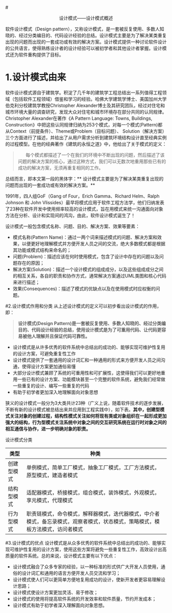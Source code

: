 #<center> 设计模式——设计模式概述 </center>

软件设计模式（Design pattern），又称设计模式，是一套被反复使用、多数人知晓的、经过分类编目的、代码设计经验的总结。设计模式主要是为了解决某类重复出现的问题而出现的一套成功或有效的解决方案。设计模式提供一种讨论软件设计的公共语言，使得熟练设计者的设计经验可以被初学者和其他设计者掌握。设计模式还为软件重构提供了目标。

# 1.设计模式由来
软件设计模式源自于建筑学。积淀了几千年的建筑学工程总结出一系列值得工程领域（包括软件工程领域）借鉴和学习的经验。哈佛大学建筑学博士、美国加州大学伯克利分校建筑学教授Christopher Alexander博士及其研究团队，经过对住宅和城市环境大量的调查研究，发现大众对住宅和城市环境存在部分共同的认同规律。Christopher Alexander在著作《A Pattern Language: Towns, Buildings, Construction》中把这些认同规律归纳为253个模式，对每一个模式(Pattern)都从Context（前提条件）、Theme或Problem（目标问题）、 Solution（解决方案）三个方面进行了描述，并给出了从用户需求分析到建筑环境结构设计直至经典实例的过程模型。在他的经典著作《建筑的永恒之道》中，他给出了关于模式的定义：

>       每个模式都描述了一个在我们的环境中不断出现的问题，然后描述了该问题的解决方案的核心，通过这种方式，我们可以无数次地重用那些已有的成功的解决方案，无须再重复相同的工作。

总结而言，即本文第一段的黑体字：** 设计模式主要是为了解决某类重复出现的问题而出现的一套成功或有效的解决方案。**

1991年，四人组GoF（Gang of Four，Erich Gamma、Richard Helm、Ralph Johnson 和 John Vlissides）最早将模式应用于软件工程方法学，他们归纳发表了23种在软件开发中使用频率较高的设计模式，旨在用模式来统一沟通面向对象方法在分析、设计和实现间的鸿沟，由此，软件设计模式诞生了！

设计模式一般包含模式名称、问题、目的、解决方案、效果等要素：

* 模式名称(Pattern Name)：通过一两个词来描述模式的问题、解决方案和效果，以便更好地理解模式并方便开发人员之间的交流，绝大多数模式都是根据其功能或模式结构来命名的；
* 问题(Problem)：描述应该在何时使用模式，包含了设计中存在的问题以及问题存在的原因；
* 解决方案(Solution)：描述一个设计模式的组成成分，以及这些组成成分之间的相互关系，各自的职责和协作方式，通常解决方案通过UML类图和核心代码来进行描述；
* 效果(Consequences)：描述了模式的优缺点以及在使用模式时应权衡的问题。


#2.设计模式作用和分类
从上述设计模式的定义可以初步看出设计模式的作用，即：

> **设计模式(Design Pattern)是一套被反复使用、多数人知晓的、经过分类编目的、代码设计经验的总结，使用设计模式是为了可重用代码、让代码更容易被他人理解并且保证代码可靠性。**

* 设计模式是从许多优秀的软件系统中总结出的成功的、能够实现可维护性复用的设计方案，可避免重复性工作
* 设计模式提供了一套通用的设计词汇和一种通用的形式来方便开发人员之间沟通，使得设计方案更加通俗易懂
* 大部分设计模式兼顾了系统的可重用性和可扩展性，这使得我们可以更好地重用一些已有的设计方案、功能模块甚至一个完整的软件系统，避免我们经常做一些重复的设计、编写一些重复的代码
* 有助于初学者更加深入地理解面向对象思想

狭义的设计模式一般分为3大类共计23种（广义上说，随着软件技术的逐步发展，不断有新的设计模式被总结出来并应用到工程实践中），如下表。**其中，创建型模式关注对象的创建过程，结构性模式关注如何将现有类或对象组织在一起形成更加强大的结构，行为型模式关注系统中对象之间的交互研究系统在运行时对象之间的相互通信与协作，进一步明确对象的职责。**

设计模式分类

类型 | 种类
| ---- | ---- |
创建型模式	| 单例模式，简单工厂模式，抽象工厂模式，工厂方法模式，原型模式，建造者模式
结构型模式	|适配器模式，桥接模式，组合模式，装饰模式，外观模式，享元模式，代理模式
行为型模式	|职责链模式，命令模式，解释器模式，迭代器模式，中介者模式，备忘录模式，观察者模式，状态模式，策略模式，模板方法模式，访问者模式

#3.设计模式的优点
设计模式是从众多优秀的软件系统中总结出的成功的、能够实现可维护性复用的设计方案，使用这些方案将避免一些重复性工作，高效设计出高质量的软件系统。总的来说，设计模式主要有以下优点：

* 设计模式融合了众多专家的经验，以一种标准的形式供广大开发人员使用，通俗的设计词汇和通用的语言方便开发人员交流和学习；
* 设计模式使人们可以更简单方便地复用成功的设计，使新开发者更容易理解设计思路；
* 设计模式使设计方案更加灵活、易于修改；
* 设计模式的使用将提高软件系统的开发效率和软件质量，节约开发成本；
* 设计模式有助于初学者深入理解面向对象思想。

